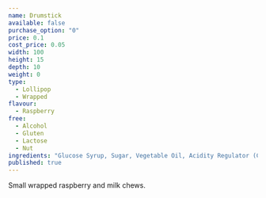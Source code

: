 ```yaml
---
name: Drumstick
available: false
purchase_option: "0"
price: 0.1
cost_price: 0.05
width: 100
height: 15
depth: 10
weight: 0
type: 
  - Lollipop
  - Wrapped
flavour: 
  - Raspberry
free: 
  - Alcohol
  - Gluten
  - Lactose
  - Nut
ingredients: "Glucose Syrup, Sugar, Vegetable Oil, Acidity Regulator (Citric Acid), Gelatine, Emulsifier (Glycerol Mono Stearate), Flavouring, Natural Colour"
published: true
---
```

Small wrapped raspberry and milk chews.